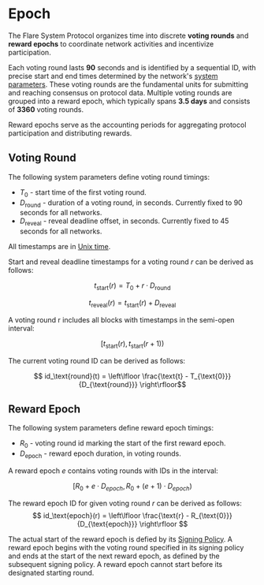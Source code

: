 # Epoch

The Flare System Protocol organizes time into discrete **voting rounds** and **reward epochs** to coordinate network activities and incentivize participation.

Each voting round lasts **90** seconds and is identified by a sequential ID, with precise start and end times determined by the network's [system parameters](https://github.com/flare-foundation/flare-smart-contracts-v2/tree/main/deployment/chain-config). These voting rounds are the fundamental units for submitting and reaching consensus on protocol data. Multiple voting rounds are grouped into a reward epoch, which typically spans **3.5 days** and consists of **3360** voting rounds.

Reward epochs serve as the accounting periods for aggregating protocol participation and distributing rewards. 

## Voting Round

The following system parameters define voting round timings:

- $T_{\text{0}}$ - start time of the first voting round.
- $D_{\text{round}}$ - duration of a voting round, in seconds. Currently fixed to $90$ seconds for all networks.
- $D_{\text{reveal}}$ - reveal deadline offset, in seconds. Currently fixed to $45$ seconds for all networks.

All timestamps are in [Unix time](https://en.wikipedia.org/wiki/Unix_time).

Start and reveal deadline timestamps for a voting round $r$ can be derived as follows:

$$t_{\text{start}}(r) = T_{\text{0}} + r \cdot D_{\text{round}}$$
<!-- $$t_{\text{end}}(r) = t_{\text{start}}(r+1) - 1$$ -->
$$t_{\text{reveal}}(r) = t_{\text{start}}(r) + D_{\text{reveal}}$$


A voting round r includes all blocks with timestamps in the semi-open interval:

$$[t_{\text{start}}(r) , t_{\text{start}}(r + 1))$$

The current voting round ID can be derived as follows:

$$ id_\text{round}(t) = \left\lfloor \frac{\text{t} - T_{\text{0}}}{D_{\text{round}}} \right\rfloor$$


## Reward Epoch

The following system parameters define reward epoch timings:
- $R_{\text{0}}$ - voting round id marking the start of the first reward epoch.
- $D_{\text{epoch}}$ - reward epoch duration, in voting rounds.

A reward epoch $e$ contains voting rounds with IDs in the interval: 

$$[R_0+ e \cdot D_{epoch} , R_0+ (e+1) \cdot D_{epoch})$$


The reward epoch ID for given voting round $r$ can be derived as follows:
$$
     id_\text{epoch}(r) = \left\lfloor \frac{\text{r} - R_{\text{0}}}{D_{\text{epoch}}} \right\rfloor
$$

The actual start of the reward epoch is defied by its [Signing Policy](./SigningPolicy.md).
A reward epoch begins with the voting round specified in its signing policy and ends at the start of the next reward epoch, as defined by the subsequent signing policy. A reward epoch cannot start before its designated starting round.
